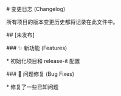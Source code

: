\# 变更日志 (Changelog)



所有项目的版本变更历史都将记录在此文件中。



\## \[未发布]



\### ✨ 新功能 (Features)

\* 初始化项目和 release-it 配置



\### 🐛 问题修复 (Bug Fixes)

\* 修复了一些已知问题

